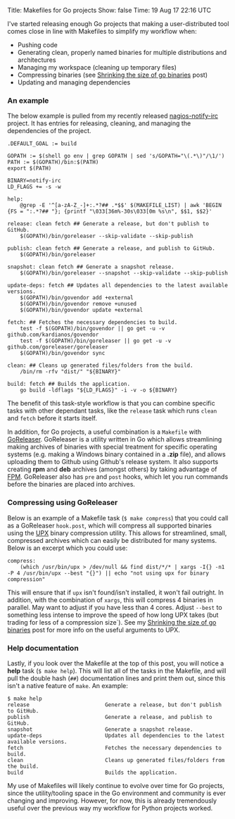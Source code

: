 Title: Makefiles for Go projects
Show: false
Time: 19 Aug 17 22:16 UTC

I've started releasing enough Go projects that making a user-distributed tool comes close in line with Makefiles to simplify my workflow when:

   * Pushing code
   * Generating clean, properly named binaries for multiple distributions and architectures
   * Managing my workspace (cleaning up temporary files)
   * Compressing binaries (see [Shrinking the size of go binaries](https://liam.sh/post/shrinking-the-size-of-go-golang-binaries) post)
   * Updating and managing dependencies

### An example

The below example is pulled from my recently released [nagios-notify-irc](https://github.com/lrstanley/nagios-notify-irc) project. It has entries for releasing, cleaning, and managing the dependencies of the project.

```
.DEFAULT_GOAL := build

GOPATH := $(shell go env | grep GOPATH | sed 's/GOPATH="\(.*\)"/\1/')
PATH := $(GOPATH)/bin:$(PATH)
export $(PATH)

BINARY=notify-irc
LD_FLAGS += -s -w

help:
	@grep -E '^[a-zA-Z_-]+:.*?## .*$$' $(MAKEFILE_LIST) | awk 'BEGIN {FS = ":.*?## "}; {printf "\033[36m%-30s\033[0m %s\n", $$1, $$2}'

release: clean fetch ## Generate a release, but don't publish to GitHub.
	$(GOPATH)/bin/goreleaser --skip-validate --skip-publish

publish: clean fetch ## Generate a release, and publish to GitHub.
	$(GOPATH)/bin/goreleaser

snapshot: clean fetch ## Generate a snapshot release.
	$(GOPATH)/bin/goreleaser --snapshot --skip-validate --skip-publish

update-deps: fetch ## Updates all dependencies to the latest available versions.
	$(GOPATH)/bin/govendor add +external
	$(GOPATH)/bin/govendor remove +unused
	$(GOPATH)/bin/govendor update +external

fetch: ## Fetches the necessary dependencies to build.
	test -f $(GOPATH)/bin/govendor || go get -u -v github.com/kardianos/govendor
	test -f $(GOPATH)/bin/goreleaser || go get -u -v github.com/goreleaser/goreleaser
	$(GOPATH)/bin/govendor sync

clean: ## Cleans up generated files/folders from the build.
	/bin/rm -rfv "dist/" "${BINARY}"

build: fetch ## Builds the application.
	go build -ldflags "${LD_FLAGS}" -i -v -o ${BINARY}
```

The benefit of this task-style workflow is that you can combine specific tasks with other dependant tasks, like the `release` task which runs `clean` and `fetch` before it starts itself.

In addition, for Go projects, a useful combination is a `Makefile` with [GoReleaser](https://github.com/goreleaser/goreleaser). GoReleaser is a utility written in Go which allows streamlining making archives of binaries with special treatment for specific operating systems (e.g. making a Windows binary contained in a **.zip** file), and allows uploading them to Github using Github's release system. It also supports creating **rpm** and **deb** archives (amongst others) by taking advantage of [FPM](https://github.com/jordansissel/fpm). GoReleaser also has `pre` and `post` hooks, which let you run commands before the binaries are placed into archives.

### Compressing using GoReleaser

Below is an example of a Makefile task (`$ make compress`) that you could call as a GoReleaser `hook.post`, which will compress all supported binaries using the [UPX](https://upx.github.io/) binary compression utility. This allows for streamlined, small, compressed archives which can easily be distributed for many systems. Below is an excerpt which you could use:

```
compress:
	(which /usr/bin/upx > /dev/null && find dist/*/* | xargs -I{} -n1 -P 4 /usr/bin/upx --best "{}") || echo "not using upx for binary compression"
```

This will ensure that if `upx` isn't found/isn't installed, it won't fail outright. In addition, with the combination of `xargs`, this will compress 4 binaries in parallel. May want to adjust if you have less than 4 cores. Adjust `--best` to something less intense to improve the speed of how long UPX takes (but trading for less of a compression size`). See my [Shrinking the size of go binaries](https://liam.sh/post/shrinking-the-size-of-go-golang-binaries) post for more info on the useful arguments to UPX.

### Help documentation

Lastly, if you look over the Makefile at the top of this post, you will notice a **help** task (`$ make help`). This will list all of the tasks in the Makefile, and will pull the double hash (`##`) documentation lines and print them out, since this isn't a native feature of `make`. An example:

```
$ make help
release                        Generate a release, but don't publish to GitHub.
publish                        Generate a release, and publish to GitHub.
snapshot                       Generate a snapshot release.
update-deps                    Updates all dependencies to the latest available versions.
fetch                          Fetches the necessary dependencies to build.
clean                          Cleans up generated files/folders from the build.
build                          Builds the application.
```

My use of Makefiles will likely continue to evolve over time for Go projects, since the utility/tooling space in the Go environment and community is ever changing and improving. However, for now, this is already tremendously useful over the previous way my workflow for Python projects worked.
